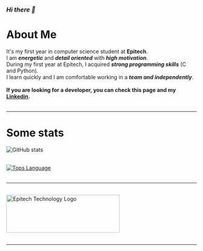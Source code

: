 ### ***Hi there 👋***<br/>
# About Me
It's my first year in computer science student at **Epitech**.<br/>
I am ***energetic*** and ***detail oriented*** with ***high motivation***.<br/>
During my first year at Epitech, I acquired ***strong programming skills*** (C and Python).<br/>
I learn quickly and I am comfortable working in a ***team and independently***.<br/><br/>
**If you are looking for a developer, you can check this page and my [Linkedin](linkedin.com/in/nathan-baudelin-750580267).**<br/><br/>

---

# Some stats

![GitHub stats](https://github-readme-stats.vercel.app/api?username=nathanbaudelin&show_icons=true&count_private=true&theme=nord&hide=prs,issues,contribs)<br/><br/>

[![Tops Language](https://github-readme-stats.vercel.app/api/top-langs/?username=nathanbaudelin&layout=compact&theme=nord)](https://github.com/anuraghazra/github-readme-stats)<br/><br/>

---

<br/>
<img src="https://newsroom.ionis-group.com/wp-content/uploads/2021/10/EPITECH-TECHNOLOGY-QUADRI-2021.png" alt="Epitech Technology Logo" title="Epitech Technology Logo" width=300 height=100>
<br/>
<br/>

---
